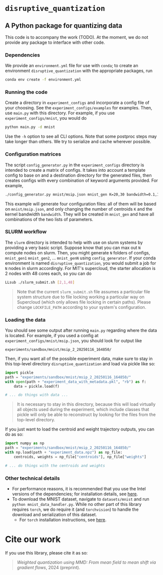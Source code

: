 # `disruptive_quantization`
## A Python package for quantizing data
This code is to accompany the work (TODO). At the moment, we do not provide any package to interface with other code.

### Dependencies
We provide an `environment.yml` file for use with `conda`; to create an environment `disruptive_quantization` with the appropriate packages, run

```bash
conda env create -f environment.yml
```

### Running the code
Create a directory in `experiment_configs` and incorporate a config file of your choosing. See the `experiment_configs/examples` for examples. Then, use `main.py` with this directory. For example, if you use `experiment_configs/mnist`, you would do

```bash
python main.py -d mnist
```

Use the `-h` option to see all CLI options. Note that some postproc steps may take longer than others. We try to serialize and cache wherever possible.

### Configuration matrices
The script `config_generator.py` in the `experiment_configs` directory is intended to create a matrix of configs. It takes into account a template config to base on and a destination directory for the generated files, then creates configs with every combination of keyword arguments provided. For example,

```bash
./config_generator.py mnist/msip.json mnist_gen K=20,30 bandwidth=0.1,1
```

This example will generate four configuration files: all of them will be based on `mnist/msip.json`, and only changing the number of centroids `K` and the kernel bandwidth `bandwidth`. They will be created in `mnist_gen` and have all combinations of the two lists of parameters.

### SLURM workflow
The `slurm` directory is intended to help with use on slurm systems by providing a very basic script. Suppose know that you can max out `N` compute nodes on slurm. Then, you might generate `N` folders of configs, `mnist_gen1` `mnist_gen2`, ... `mnist_genN` using `config_generator`. If your conda environment is named `disruptive_quantization`, you would submit a job for `N` nodes in slurm accordingly. For MIT's supercloud, the starter allocation is 2 nodes with 48 cores each, so you can do

```bash
LLsub ./slurm_submit.sh [2,1,48]
```

> Note that the current `slurm_submit.sh` file assumes a particular file system structure due to file locking working a particular way on Supercloud (which only allows file locking in certain paths). Please change `LOCKFILE_PATH` according to your system's configuration.

### Loading the data
You should see some output after running `main.py` regarding where the data is located. For example, if you used a config at `experiment_configs/mnist/msip.json`, you should look for output like

```
experiments/sandbox/mnist/msip_2_20250116_164850/
```

Then, if you want all of the possible experiment data, make sure to stay in this top-level directory `disruptive_quantization` and load via pickle like so:
```python
import pickle
path = "experiments/sandbox/mnist/msip_2_20250116_164850/"
with open(path + "experiment_data_with_metadata.pkl", "rb") as f:
    data = pickle.load(f)

# ... do things with data ...
```

> It is necessary to stay in this directory, because this will load virtually all objects used during the experiment, which include classes that pickle will only be able to reconstruct by looking for the files from the top-level directory.

If you just want to load the centroid and weight trajectory outputs, you can do as so:

```python
import numpy as np
path = "experiments/sandbox/mnist/msip_2_20250116_164850/"
with np.load(path + "experiment_data.npz") as np_file:
    centroids, weights = np_file["centroids"], np_file["weights"]

# ... do things with the centroids and weights
```

### Other technical details
- For performance reasons, it is recommended that you use the Intel versions of the dependencies; for installation details, see [here](https://www.intel.com/content/www/us/en/developer/tools/oneapi/distribution-python-download.html?install-type=conda&python-conda=python-3_12&operatingsystem-conda=linux&packagetype-conda=idp-allcomponents).
- To download the MNIST dataset, navigate to `datasets/mnist` and run `python mnist_data_handler.py`. While no other part of this library requires `torch`, we do require it (and `torchvision`) to handle the download and serialization of this dataset.
    - For `torch` installation instructions, see [here](https://pytorch.org/get-started/locally/).

# Cite our work
If you use this library, please cite it as so:
> _Weighted quantization using MMD: From mean field to mean shift via gradient flows_, 2024 (preprint).